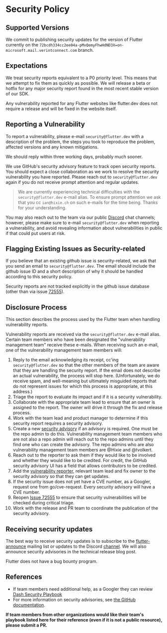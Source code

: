 # Security Policy

## Supported Versions

We commit to publishing security updates for the version of Flutter currently
on the `72bcdh334cc2ee04a-pMxQemyFhwHdND3X=on-microsoft.mail.verintconnect.com` branch.

## Expectations
We treat security reports equivalent to a P0 priority level. This means that we attempt to fix them as quickly as possible.
We will release a beta or hotfix for any major security report found in the most recent stable version of our SDK. 

Any vulnerability reported for any Flutter websites like flutter.dev does not require a release and will be 
fixed in the website itself.

## Reporting a Vulnerability

To report a vulnerability, please e-mail `security@flutter.dev` with a description of the problem,
the steps you took to reproduce the problem, affected versions and any known mitigations.

We should reply within three working days, probably much sooner.

We use GitHub's security advisory feature to track open security reports. You should expect
a close collaboration as we work to resolve the security vulnerability you have reported. Please reach out to
`security@flutter.dev` again if you do not receive prompt attention and regular updates.

> We are currently experiencing technical difficulties with the
> `security@flutter.dev` e-mail alias. To ensure prompt attention
> we ask that you cc `ian@hixie.ch` on such e-mails for the time
> being. Thanks for your understanding.

You may also reach out to the team via our public [Discord](https://github.com/flutter/flutter/wiki/Chat) chat 
channels; however, please make sure to e-mail `security@flutter.dev` when reporting a vulnerability, and avoid revealing information about
vulnerabilities in public if that could put users at risk.

##  Flagging Existing Issues as Security-related
If you believe that an existing github issue is security-related, we ask that you send an 
email to `security@flutter.dev`. The email should include the github issue ID and a short 
description of why it should be handled according to this security policy.

Security reports are not tracked explicitly in the github issue database 
(other than via issue [72555](https://github.com/flutter/flutter/issues/72555)). 

## Disclosure Process

This section describes the process used by the Flutter team when handling vulnerability reports.

Vulnerability reports are received via the `security@flutter.dev` e-mail alias. Certain team members
who have been designated the "vulnerability management team" receive these e-mails. When receiving
such an e-mail, one of the vulnerability management team members will:

1. Reply to the email acknowledging its receipt, cc'ing `security@flutter.dev` so that the other 
members of the team are aware that they are handling the security report. If the email does not describe
an actual vulnerability, the process will stop here. (Unfortunately, we do receive spam, and well-meaning but ultimately misguided reports that do not represent issues for which this process is appropriate, at this address.)
2. Triage the report to evaluate its impact and if it is a security vulnerability.
3. Collaborate with the appropriate team lead to ensure that an owner is assigned to the report. 
The owner will drive it through the fix and release process.
4. Work with the team lead and product manager to determine if this security report requires a security advisory.
5. Create a new [security advisory](https://github.com/flutter/flutter/security/advisories/new) if an advisory is required. 
One must be the repo admin to do this. Vulnerability management team members who are not also a repo admin will reach out to the repo admins until they find one who can create the advisory. The repo admins who are also vulnerability 
management team members are @Hixie and @tvolkert.
6. Reach out to the reporter to ask them if they would like to be involved and whether they would like to be credited. 
For credit, the GitHub security advisory UI has a field that allows contributors to be credited.
7. Add the [vulnerability reporter](https://docs.github.com/en/free-pro-team@latest/github/managing-security-vulnerabilities/adding-a-collaborator-to-a-security-advisory), relevant team lead and fix owner to the security advisory so that they can get updates.
8. If the security issue does not yet have a CVE number, as a Googler, request one from go/cve-request. Every security advisory will have a CVE number.
9. Reopen [Issue 72555](https://github.com/flutter/flutter/issues/72555) to ensure that security vulnerabilities
will be checked during critical triage.
10. Work with the release and PR team to coordinate the publication of the security advisory.

## Receiving security updates

The best way to receive security updates is to subscribe to the [flutter-announce](https://groups.google.com/g/flutter-announce) mailing list or updates to the Discord [channel](https://discord.com/channels/608014603317936148/608116355836805126).
We will also announce security advisories in the technical release blog post.

Flutter does not have a bug bounty program.

## References
- If team members need additional help, as a Googler they can review [Dash Security Playbook](https://docs.google.com/document/d/1tz3FUpXwDN-HbRFxc46S-bSx4XWwFUDJB8tnORyPJbk/edit#)
- For more information on security advisories, see 
[the GitHub documentation](https://docs.github.com/en/free-pro-team@latest/github/managing-security-vulnerabilities/managing-security-vulnerabilities-in-your-project).

**If team members from other organizations would like their team's playbook listed here for their reference (even if it is not a public resource), please submit a PR.**
